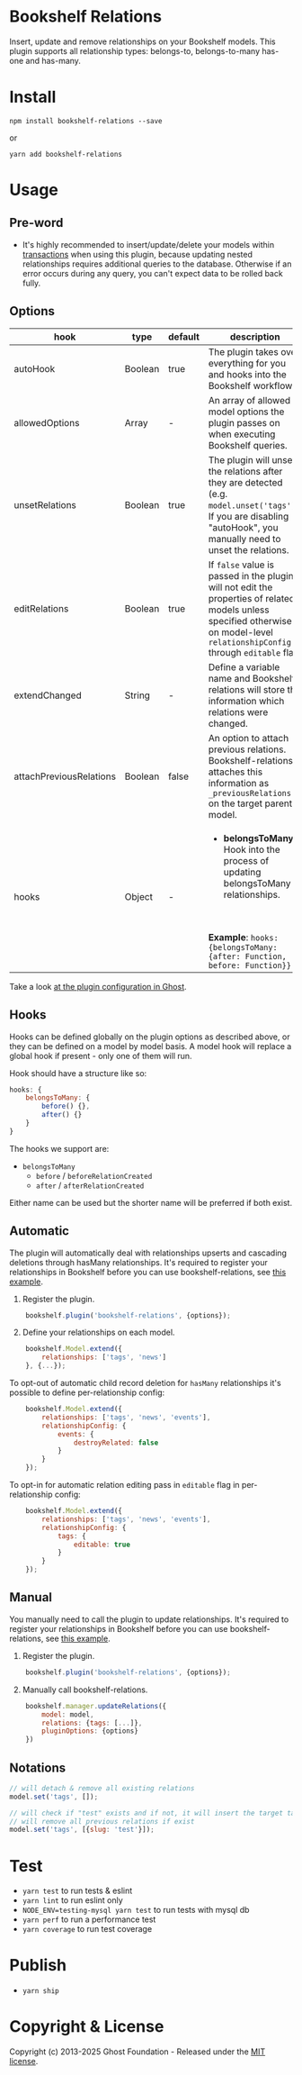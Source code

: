 # Bookshelf Relations

Insert, update and remove relationships on your Bookshelf models.
This plugin supports all relationship types: belongs-to, belongs-to-many has-one and has-many.

# Install

`npm install bookshelf-relations --save`

or

`yarn add bookshelf-relations`


# Usage

## Pre-word

- It's highly recommended to insert/update/delete your models within [transactions](http://bookshelfjs.org/#Bookshelf-instance-transaction) when using this plugin, because updating nested relationships requires additional queries to the database. Otherwise if an error occurs during any query, you can't expect data to be rolled back fully.

## Options

| hook                    | type    | default | description                                                                                                                                                                                             |
| ----------------------- | ------- | ------- | ------------------------------------------------------------------------------------------------------------------------------------------------------------------------------------------------------- |
| autoHook                | Boolean | true    | The plugin takes over everything for you and hooks into the Bookshelf workflow.                                                                                                                         |
| allowedOptions          | Array   | -       | An array of allowed model options the plugin passes on when executing Bookshelf queries.                                                                                                                |
| unsetRelations          | Boolean | true    | The plugin will unset the relations after they are detected (e.g. `model.unset('tags')`). If you are disabling "autoHook", you manually need to unset the relations.                                    |
| editRelations           | Boolean | true    | If `false` value is passed in the plugin will not edit the properties of related models unless specified otherwise on model-level `relationshipConfig` through `editable` flag.                         |
| extendChanged           | String  | -       | Define a variable name and Bookshelf-relations will store the information which relations were changed.                                                                                                 |
| attachPreviousRelations | Boolean | false   | An option to attach previous relations. Bookshelf-relations attaches this information as `_previousRelations` on the target parent model.                                                               |
| hooks                   | Object  | -       | <ul><li>**belongsToMany**: Hook into the process of updating belongsToMany relationships. </ul> <br><br> **Example**: ```hooks: {belongsToMany: {after: Function, before: Function}}``` |

Take a look [at the plugin configuration in Ghost](https://github.com/TryGhost/Ghost/blob/2.21.0/core/server/models/base/index.js#L52).

## Hooks

Hooks can be defined globally on the plugin options as described above, or they can be defined on a model by model basis.
A model hook will replace a global hook if present - only one of them will run.

Hook should have a structure like so: 

```js
hooks: {
    belongsToMany: {
        before() {},
        after() {}
    }
}
```

The hooks we support are:
 - `belongsToMany`
    - `before` / `beforeRelationCreated`
    - `after` / `afterRelationCreated`

Either name can be used but the shorter name will be preferred if both exist.

## Automatic

The plugin will automatically deal with relationships upserts and cascading deletions through hasMany relationships.
It's required to register your relationships in Bookshelf before you can use bookshelf-relations, see [this example](https://github.com/TryGhost/Ghost/blob/2.21.0/core/server/models/post.js#L502).

1. Register the plugin.

```js
    bookshelf.plugin('bookshelf-relations', {options});
```

2. Define your relationships on each model.

```js
    bookshelf.Model.extend({
        relationships: ['tags', 'news']
    }, {...});
```

To opt-out of automatic child record deletion for `hasMany` relationships it's possible to define per-relationship config:

```js
    bookshelf.Model.extend({
        relationships: ['tags', 'news', 'events'],
        relationshipConfig: {
            events: {
                destroyRelated: false
            }
        }
    });
```

To opt-in for automatic relation editing pass in `editable` flag in per-relationship config:

```js
    bookshelf.Model.extend({
        relationships: ['tags', 'news', 'events'],
        relationshipConfig: {
            tags: {
                editable: true
            }
        }
    });
```

## Manual

You manually need to call the plugin to update relationships.
It's required to register your relationships in Bookshelf before you can use bookshelf-relations, see [this example](https://github.com/TryGhost/Ghost/blob/2.21.0/core/server/models/post.js#L502).

1. Register the plugin.

```js
    bookshelf.plugin('bookshelf-relations', {options});
```

2. Manually call bookshelf-relations.

```js
    bookshelf.manager.updateRelations({
        model: model,
        relations: {tags: [...]},
        pluginOptions: {options}
    })
```

## Notations

```js
// will detach & remove all existing relations
model.set('tags', []);

// will check if "test" exists and if not, it will insert the target tag
// will remove all previous relations if exist
model.set('tags', [{slug: 'test'}]);
```

# Test

- `yarn test` to run tests & eslint
- `yarn lint` to run eslint only
- `NODE_ENV=testing-mysql yarn test` to run tests with mysql db
- `yarn perf` to run a performance test
- `yarn coverage` to run test coverage

# Publish

- `yarn ship`

# Copyright & License

Copyright (c) 2013-2025 Ghost Foundation - Released under the [MIT license](LICENSE).
